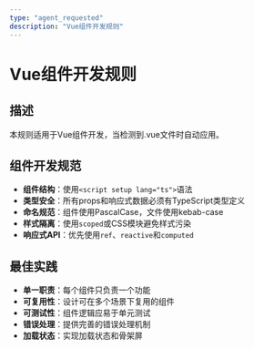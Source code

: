 ```yaml
---
type: "agent_requested"
description: "Vue组件开发规则"
---
```


# Vue组件开发规则

## 描述
本规则适用于Vue组件开发，当检测到.vue文件时自动应用。

## 组件开发规范
- **组件结构**：使用`<script setup lang="ts">`语法
- **类型安全**：所有props和响应式数据必须有TypeScript类型定义
- **命名规范**：组件使用PascalCase，文件使用kebab-case
- **样式隔离**：使用`scoped`或CSS模块避免样式污染
- **响应式API**：优先使用`ref`、`reactive`和`computed`

## 最佳实践
- **单一职责**：每个组件只负责一个功能
- **可复用性**：设计可在多个场景下复用的组件
- **可测试性**：组件逻辑应易于单元测试
- **错误处理**：提供完善的错误处理机制
- **加载状态**：实现加载状态和骨架屏
